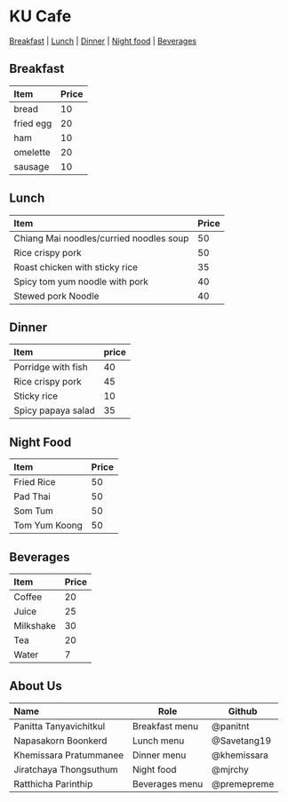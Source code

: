 # KU Cafe

[Breakfast](#breakfast) | [Lunch](#lunch) | [Dinner](#dinner) | [Night food](#night-food) | [Beverages](#beverages)

## Breakfast
| Item                     | Price    |
|:-------------------------|----------|
| bread                    | 10       |
| fried egg                | 20       |
| ham                      | 10       |
| omelette                 | 20       |
| sausage                  | 10       |

## Lunch 
| Item                 | Price |
|:-------------------------|----------|
| Chiang Mai noodles/curried noodles soup | 50|
| Rice crispy pork | 50 |
| Roast chicken with sticky rice| 35       |
| Spicy tom yum noodle with pork| 40       |
| Stewed pork Noodle       | 40    |

## Dinner 
| Item                 | price |
|:-------------------------|----------|
| Porridge with fish             | 40       |
| Rice crispy pork               | 45    |
| Sticky rice            | 10       |
| Spicy papaya salad            |35

## Night Food
| Item          | Price |
|:--------------|-------|
| Fried Rice    | 50    |
| Pad Thai      | 50    |
| Som Tum       | 50    |
| Tom Yum Koong | 50    |

## Beverages
| Item      | Price |
|:----------|-------|
| Coffee    | 20    |
| Juice     | 25    |
| Milkshake | 30    |
| Tea       | 20    |
| Water     | 7     |

## About Us

| Name      | Role      | Github          |
|:----------|-----------|-----------------|
| Panitta Tanyavichitkul | Breakfast menu| @panitnt |
| Napasakorn Boonkerd | Lunch menu | @Savetang19 |
| Khemissara Pratummanee| Dinner menu | @khemissara |
| Jiratchaya Thongsuthum | Night food | @mjrchy |
| Ratthicha Parinthip | Beverages menu | @premepreme |



